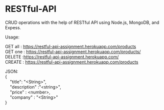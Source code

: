 # RESTful-API
CRUD operations with the help of RESTful API using Node.js, MongoDB, and Expess. 

Usage:  

GET all : https://restful-api-assignment.herokuapp.com/products  
GET one : https://restful-api-assignment.herokuapp.com/products/<product id>  
DELETE :https://restful-api-assignment.herokuapp.com/<product id>  
CREATE : https://restful-api-assignment.herokuapp.com/products  

JSON:  
{  
&nbsp;&nbsp;&nbsp;&nbsp;"title": "\<String>",  
&nbsp;&nbsp;&nbsp;&nbsp;"description" :"\<string>",  
&nbsp;&nbsp;&nbsp;&nbsp;"price" : \<number>,  
&nbsp;&nbsp;&nbsp;&nbsp;"company" : "\<String>"  
}  
